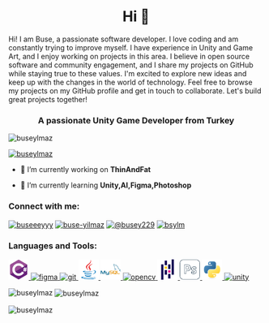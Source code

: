 <h1 align="center">Hi 👋</h1>

Hi! I am Buse, a passionate software developer. I love coding and am constantly trying to improve myself. I have experience in Unity and Game Art, and I enjoy working on projects in this area. I believe in open source software and community engagement, and I share my projects on GitHub while staying true to these values. I'm excited to explore new ideas and keep up with the changes in the world of technology. Feel free to browse my projects on my GitHub profile and get in touch to collaborate. Let's build great projects together!


<h3 align="center">A passionate Unity Game Developer from Turkey</h3>

<p align="left"> <img src="https://komarev.com/ghpvc/?username=buseylmaz&label=Profile%20views&color=0e75b6&style=flat" alt="buseylmaz" /> </p>

<p align="left"> <a href="https://github.com/ryo-ma/github-profile-trophy"><img src="https://github-profile-trophy.vercel.app/?username=buseylmaz" alt="buseylmaz" /></a> </p>

- 🔭 I’m currently working on **ThinAndFat**

- 🌱 I’m currently learning **Unity,AI,Figma,Photoshop**



<h3 align="left">Connect with me:</h3>
<p align="left">
<a href="https://linkedin.com/in/buseeeyyy" target="blank"><img align="center" src="https://raw.githubusercontent.com/rahuldkjain/github-profile-readme-generator/master/src/images/icons/Social/linked-in-alt.svg" alt="buseeeyyy" height="30" width="40" /></a>
<a href="https://stackoverflow.com/users/buse-yilmaz" target="blank"><img align="center" src="https://raw.githubusercontent.com/rahuldkjain/github-profile-readme-generator/master/src/images/icons/Social/stack-overflow.svg" alt="buse-yilmaz" height="30" width="40" /></a>
<a href="https://medium.com/@busey229" target="blank"><img align="center" src="https://raw.githubusercontent.com/rahuldkjain/github-profile-readme-generator/master/src/images/icons/Social/medium.svg" alt="@busey229" height="30" width="40" /></a>
<a href="https://www.hackerrank.com/bsylm" target="blank"><img align="center" src="https://raw.githubusercontent.com/rahuldkjain/github-profile-readme-generator/master/src/images/icons/Social/hackerrank.svg" alt="bsylm" height="30" width="40" /></a>
</p>

<h3 align="left">Languages and Tools:</h3>
<p align="left"> <a href="https://www.w3schools.com/cs/" target="_blank" rel="noreferrer"> <img src="https://raw.githubusercontent.com/devicons/devicon/master/icons/csharp/csharp-original.svg" alt="csharp" width="40" height="40"/> </a> <a href="https://www.figma.com/" target="_blank" rel="noreferrer"> <img src="https://www.vectorlogo.zone/logos/figma/figma-icon.svg" alt="figma" width="40" height="40"/> </a> <a href="https://git-scm.com/" target="_blank" rel="noreferrer"> <img src="https://www.vectorlogo.zone/logos/git-scm/git-scm-icon.svg" alt="git" width="40" height="40"/> </a> <a href="https://www.java.com" target="_blank" rel="noreferrer"> <img src="https://raw.githubusercontent.com/devicons/devicon/master/icons/java/java-original.svg" alt="java" width="40" height="40"/> </a> <a href="https://www.mysql.com/" target="_blank" rel="noreferrer"> <img src="https://raw.githubusercontent.com/devicons/devicon/master/icons/mysql/mysql-original-wordmark.svg" alt="mysql" width="40" height="40"/> </a> <a href="https://opencv.org/" target="_blank" rel="noreferrer"> <img src="https://www.vectorlogo.zone/logos/opencv/opencv-icon.svg" alt="opencv" width="40" height="40"/> </a> <a href="https://pandas.pydata.org/" target="_blank" rel="noreferrer"> <img src="https://raw.githubusercontent.com/devicons/devicon/2ae2a900d2f041da66e950e4d48052658d850630/icons/pandas/pandas-original.svg" alt="pandas" width="40" height="40"/> </a> <a href="https://www.photoshop.com/en" target="_blank" rel="noreferrer"> <img src="https://raw.githubusercontent.com/devicons/devicon/master/icons/photoshop/photoshop-line.svg" alt="photoshop" width="40" height="40"/> </a> <a href="https://www.python.org" target="_blank" rel="noreferrer"> <img src="https://raw.githubusercontent.com/devicons/devicon/master/icons/python/python-original.svg" alt="python" width="40" height="40"/> </a> <a href="https://unity.com/" target="_blank" rel="noreferrer"> <img src="https://www.vectorlogo.zone/logos/unity3d/unity3d-icon.svg" alt="unity" width="40" height="40"/> </a> </p>

<p><img align="left" src="https://github-readme-stats.vercel.app/api/top-langs?username=buseylmaz&show_icons=true&locale=en&layout=compact" alt="buseylmaz" /></p>

<p>&nbsp;<img align="center" src="https://github-readme-stats.vercel.app/api?username=buseylmaz&show_icons=true&locale=en" alt="buseylmaz" /></p>

<p><img align="center" src="https://github-readme-streak-stats.herokuapp.com/?user=buseylmaz&" alt="buseylmaz" /></p>

